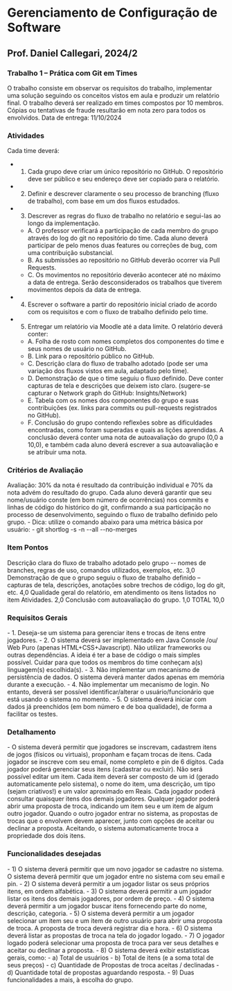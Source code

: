 <h1>Gerenciamento de Configuração de Software</h1>
<h2>Prof. Daniel Callegari, 2024/2</h2>
<h3>Trabalho 1 – Prática com Git em Times</h3>
O trabalho consiste em observar os requisitos do trabalho, implementar uma solução seguindo os conceitos
vistos em aula e produzir um relatório final.
O trabalho deverá ser realizado em times compostos por 10 membros. Cópias ou tentativas de fraude
resultarão em nota zero para todos os envolvidos.
Data de entrega: 11/10/2024
<h3>Atividades</h3>
Cada time deverá:

 - 1. Cada grupo deve criar um único repositório no GitHub. O repositório deve ser público e seu
endereço deve ser copiado para o relatório.
 - 2. Definir e descrever claramente o seu processo de branching (fluxo de trabalho), com base em
um dos fluxos estudados.
 - 3. Descrever as regras do fluxo de trabalho no relatório e segui-las ao longo da implementação.
   - A. O professor verificará a participação de cada membro do grupo através do log do git no
repositório do time. Cada aluno deverá participar de pelo menos duas features ou
correções de bug, com uma contribuição substancial.
   - B. As submissões ao repositório no GitHub deverão ocorrer via Pull Requests.
   - C. Os movimentos no repositório deverão acontecer até no máximo a data de entrega.
Serão desconsiderados os trabalhos que tiverem movimentos depois da data de entrega.
- 4. Escrever o software a partir do repositório inicial criado de acordo com os requisitos e com o
fluxo de trabalho definido pelo time.
- 5. Entregar um relatório via Moodle até a data limite. O relatório deverá conter:
   - A. Folha de rosto com nomes completos dos componentes do time e seus nomes de
usuário no GitHub.
   - B. Link para o repositório público no GitHub.
   - C. Descrição clara do fluxo de trabalho adotado (pode ser uma variação dos fluxos vistos
em aula, adaptado pelo time).
   - D. Demonstração de que o time seguiu o fluxo definido. Deve conter capturas de tela e
descrições que deixem isto claro. (sugere-se capturar o Network graph do GitHub:
Insights/Network)
   - E. Tabela com os nomes dos componentes do grupo e suas contribuições (ex. links para
commits ou pull-requests registrados no GitHub).
   - F. Conclusão do grupo contendo reflexões sobre as dificuldades encontradas, como foram
superadas e quais as lições aprendidas. A conclusão deverá conter uma nota de
autoavaliação do grupo (0,0 a 10,0), e também cada aluno deverá escrever a sua
autoavaliação e se atribuir uma nota.
<h3>Critérios de Avaliação</h3>
Avaliação: 30% da nota é resultado da contribuição individual e 70% da nota advém do resultado do grupo.
Cada aluno deverá garantir que seu nome/usuário conste (em bom número de ocorrências) nos commits e
linhas de código do histórico do git, confirmando a sua participação no processo de desenvolvimento,
seguindo o fluxo de trabalho definido pelo grupo.
 - Dica: utilize o comando abaixo para uma métrica básica por usuário:
  - git shortlog -s -n --all --no-merges
<h3>Item Pontos</h3>
Descrição clara do fluxo de trabalho adotado pelo
grupo -- nomes de branches, regras de uso,
comandos utilizados, exemplos, etc.
3,0
Demonstração de que o grupo seguiu o fluxo de
trabalho definido – capturas de tela, descrições,
anotações sobre trechos de código, log do git, etc.
4,0
Qualidade geral do relatório, em atendimento os
itens listados no item Atividades.
2,0
Conclusão com autoavaliação do grupo. 1,0
TOTAL 10,0
<h3>Requisitos Gerais</h3>
 - 1. Deseja-se um sistema para gerenciar itens e trocas de itens entre jogadores.
 - 2. O sistema deverá ser implementado em Java Console /ou/ Web Puro (apenas
HTML+CSS+Javascript). Não utilizar frameworks ou outras dependências. A ideia é ter a base de
código o mais simples possível. Cuidar para que todos os membros do time conheçam a(s)
linguagem(s) escolhida(s).
 - 3. Não implementar um mecanismo de persistência de dados. O sistema deverá manter dados
apenas em memória durante a execução.
 - 4. Não implementar um mecanismo de login. No entanto, deverá ser possível identificar/alterar o
usuário/funcionário que está usando o sistema no momento.
 - 5. O sistema deverá iniciar com dados já preenchidos (em bom número e de boa qualidade), de
forma a facilitar os testes.
<h3>Detalhamento</h3>
 - O sistema deverá permitir que jogadores se inscrevam, cadastrem itens de jogos (físicos ou virtuais),
proponham e façam trocas de itens. Cada jogador se inscreve com seu email, nome completo e pin de 6
dígitos. Cada jogador poderá gerenciar seus itens (cadastrar ou excluir). Não será possível editar um item.
Cada item deverá ser composto de um id (gerado automaticamente pelo sistema), o nome do item, uma
descrição, um tipo (sejam criativos!) e um valor aproximado em Reais. Cada jogador poderá consultar
quaisquer itens dos demais jogadores. Qualquer jogador poderá abrir uma proposta de troca, indicando um
item seu e um item de algum outro jogador. Quando o outro jogador entrar no sistema, as propostas de
trocas que o envolvem devem aparecer, junto com opções de aceitar ou declinar a proposta. Aceitando, o
sistema automaticamente troca a propriedade dos dois itens.
<h3>Funcionalidades desejadas</h3>
 - 1) O sistema deverá permitir que um novo jogador se cadastre no sistema. O sistema deverá permitir
que um jogador entre no sistema com seu email e pin.
 - 2) O sistema deverá permitir a um jogador listar os seus próprios itens, em ordem alfabética.
 - 3) O sistema deverá permitir a um jogador listar os itens dos demais jogadores, por ordem de preço.
 - 4) O sistema deverá permitir a um jogador buscar itens fornecendo parte do nome, descrição,
categoria.
 - 5) O sistema deverá permitir a um jogador selecionar um item seu e um item de outro usuário para
abrir uma proposta de troca. A proposta de troca deverá registrar dia e hora.
 - 6) O sistema deverá listar as propostas de troca na tela do jogador logado.
 - 7) O jogador logado poderá selecionar uma proposta de troca para ver seus detalhes e aceitar ou
declinar a proposta.
 - 8) O sistema deverá exibir estatísticas gerais, como:
  - a) Total de usuários
  - b) Total de itens (e a soma total de seus preços)
  - c) Quantidade de Propostas de troca aceitas / declinadas
  - d) Quantidade total de propostas aguardando resposta.
 - 9) Duas funcionalidades a mais, à escolha do grupo.
